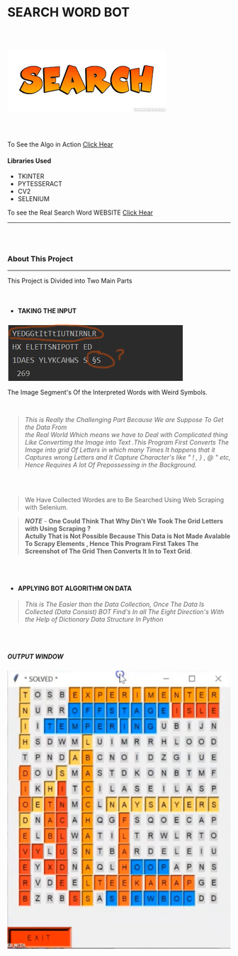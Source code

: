 # **SEARCH WORD BOT**
<br><br>

![](SSS.jpg)

<br><br>


To See the Algo in Action [Click Hear](https://www.linkedin.com/feed/update/urn:li:activity:6697096216137736192/)
<br>

#### Libraries Used 


* TKINTER
* PYTESSERACT
* CV2
* SELENIUM

To see the Real Search Word WEBSITE  [Click Hear](http://word-search-puzzles.appspot.com/)
***
<br><br>

### About This Project
***

This Project is Divided into Two Main Parts

<br>

* #### TAKING THE INPUT

![](Output.png)

The Image Segment's Of the Interpreted Words with Weird Symbols. 

<br>

> *This is Really the Challenging Part Because We are Suppose To Get the Data From  
>the Real World Which means we have to Deal with Complicated thing Like Convertimg the Image into
>Text .This Program First Converts The Image into grid Of Letters in which many Times It happens that 
>it Captures wrong Letters and It Capture Character's like " ! , } , @ " etc, Hence Requires A lot Of Prepossessing in the Background.*

<br><br>

> We Have Collected Wordes are to Be Searched Using Web Scraping with Selenium.

> ***NOTE*** - **One Could Think That Why Din't We Took The Grid Letters with Using 
>Scraping ?<br>Actully That is Not Possible Because This Data is Not Made Avalable To 
>Scrapy Elements , Hence This Program First Takes The Screenshot of The Grid Then
>Converts It In to Text Grid**.
>

<br><br>

* #### APPLYING BOT ALGORITHM ON DATA

> *This is The Easier than the  Data Collection, Once The Data Is Collected (Data Consist)
>BOT Find's In all The Eight Direction's With the Help of Dictionary Data Structure In Python*

<br><br>

##### **OUTPUT WINDOW**

![](Solved.png)
